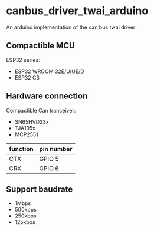 # canbus_driver_twai_arduino
An arduino implementation of the can bus twai driver

## Compactible MCU
ESP32 series:
  - ESP32 WROOM 32E/U/UE/D
  - ESP32 C3

## Hardware connection
Compactible Can tranceiver:
* SN65HVD23x
* TJA105x
* MCP2551

| function | pin number |
| -- | -- |
| CTX | GPIO 5 |
| CRX | GPIO 6 | 

## Support baudrate
* 1Mbps
* 500kbps
* 250kbps
* 125kbps

